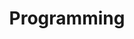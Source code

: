 ---
category: [programming] #Category ID.
hue: var(--c-themeHueBlue) #Category hue. See note [1].
title: Programming #Category title.
#description: Programming
---